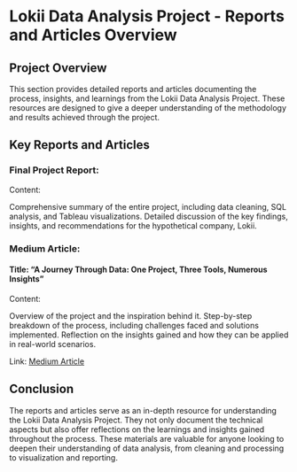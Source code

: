# Lokii Data Analysis Project - Reports and Articles Overview

## Project Overview
This section provides detailed reports and articles documenting the process, insights, and learnings from the Lokii Data Analysis Project. These resources are designed to give a deeper understanding of the methodology and results achieved through the project.

## Key Reports and Articles
### Final Project Report:

Content:

Comprehensive summary of the entire project, including data cleaning, SQL analysis, and Tableau visualizations.
Detailed discussion of the key findings, insights, and recommendations for the hypothetical company, Lokii.

### Medium Article:

#### Title: “A Journey Through Data: One Project, Three Tools, Numerous Insights”

Content:

Overview of the project and the inspiration behind it.
Step-by-step breakdown of the process, including challenges faced and solutions implemented.
Reflection on the insights gained and how they can be applied in real-world scenarios.

Link: [Medium Article](https://medium.com/@snehakarki.1230/a-journey-through-data-one-project-three-tools-numerous-insights-5dc6df3ebdc7)

## Conclusion
The reports and articles serve as an in-depth resource for understanding the Lokii Data Analysis Project. They not only document the technical aspects but also offer reflections on the learnings and insights gained throughout the process. These materials are valuable for anyone looking to deepen their understanding of data analysis, from cleaning and processing to visualization and reporting.

